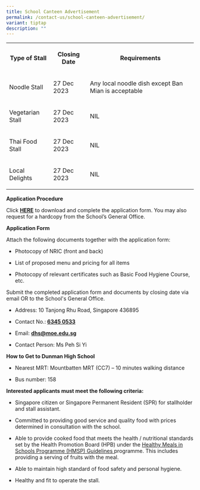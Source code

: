 ```yaml
---
title: School Canteen Advertisement
permalink: /contact-us/school-canteen-advertisement/
variant: tiptap
description: ""
---
```

<table><tbody><tr><th rowspan="1" colspan="1"><p>Type of Stall</p></th><th rowspan="1" colspan="1"><p>Closing Date</p></th><th rowspan="1" colspan="1"><p>Requirements</p></th></tr><tr><td rowspan="1" colspan="1"><p>Noodle Stall</p></td><td rowspan="1" colspan="1"><p>27 Dec 2023</p></td><td rowspan="1" colspan="1"><p>Any local noodle dish except Ban Mian is acceptable</p></td></tr><tr><td rowspan="1" colspan="1"><p>Vegetarian Stall</p></td><td rowspan="1" colspan="1"><p>27 Dec 2023</p></td><td rowspan="1" colspan="1"><p>NIL</p></td></tr><tr><td rowspan="1" colspan="1"><p>Thai Food Stall</p></td><td rowspan="1" colspan="1"><p>27 Dec 2023</p></td><td rowspan="1" colspan="1"><p>NIL</p></td></tr><tr><td rowspan="1" colspan="1"><p>Local Delights</p></td><td rowspan="1" colspan="1"><p>27 Dec 2023</p></td><td rowspan="1" colspan="1"><p>NIL</p></td></tr></tbody></table><p></p><p><strong>Application Procedure</strong></p><p>Click <strong><a href="/files/canteen_stall_application_form.pdf" rel="noopener noreferrer nofollow" target="_blank">HERE</a></strong> to download and complete the application form. You may also request for a hardcopy from the School’s General Office.</p><p></p><p><strong>Application Form</strong></p><p>Attach the following documents together with the application form:</p><ul data-tight="true" class="tight"><li><p>Photocopy of NRIC (front and back)</p></li><li><p>List of proposed menu and pricing for all items</p></li><li><p>Photocopy of relevant certificates such as Basic Food Hygiene Course, etc.</p></li></ul><p></p><p>Submit the completed application form and documents by closing date via email OR to the School's General Office.</p><ul data-tight="true" class="tight"><li><p>Address: 10 Tanjong Rhu Road, Singapore 436895</p></li><li><p>Contact No.:<strong> <a href="tel:6345 0533" rel="noopener noreferrer nofollow" target="_blank">6345 0533</a></strong></p></li><li><p>Email: <strong><a href="mailto:dhs@moe.edu.sg" rel="noopener noreferrer nofollow" target="_blank">dhs@moe.edu.sg</a></strong></p></li><li><p>Contact Person: Ms Peh Si Yi</p></li></ul><p></p><p><strong>How to Get to Dunman High School</strong></p><ul data-tight="true" class="tight"><li><p>Nearest MRT: Mountbatten MRT (CC7) – 10 minutes walking distance</p></li><li><p>Bus number: 158</p></li></ul><p></p><p><strong>Interested applicants must meet the following criteria:</strong></p><ul data-tight="true" class="tight"><li><p>Singapore citizen or Singapore Permanent Resident (SPR) for stallholder and stall assistant.</p></li><li><p>Committed to providing good service and quality food with prices determined in consultation with the school.</p></li><li><p>Able to provide cooked food that meets the health / nutritional standards set by the Health Promotion Board (HPB) under the <a href="https://hpb.gov.sg/docs/default-source/default-document-library/healthy-meals-in-school-programme-v2-0-guidelines_final88c1ad7eb0824d0ca7e4a4be73092659.pdf?sfvrsn=9c43e02b_0" rel="noopener noreferrer nofollow" target="_blank">Healthy Meals in Schools Programme (HMSP) Guidelines </a>programme. This includes providing a serving of fruits with the meal.</p></li><li><p>Able to maintain high standard of food safety and personal hygiene.</p></li><li><p>Healthy and fit to operate the stall.</p></li></ul><p></p>